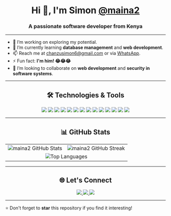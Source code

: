<h1 align="center">Hi 👋, I'm Simon <a href="https://github.com/maina2">@maina2</a></h1>
<h3 align="center">A passionate software developer from Kenya</h3>

---

- 👀 I’m working on exploring my potential.
- 🌱 I’m currently learning **database management** and **web development**.
- 📫 Reach me at [chanzusimon6@gmail.com](mailto:chanzusimon6@gmail.com) or via [WhatsApp](https://wa.me/717417314).
- ⚡ Fun fact: **I'm him! 😂😂😂**
- 💪 I’m looking to collaborate on **web development** and **security in software systems**.

---

<h2 align="center">🛠️ Technologies & Tools</h2>
<p align="center">
  <img src="https://img.shields.io/badge/Code-JavaScript-informational?style=flat&logo=javascript&logoColor=white&color=yellow" />
  <img src="https://img.shields.io/badge/Code-HTML5-informational?style=flat&logo=html5&logoColor=white&color=orange" />
  <img src="https://img.shields.io/badge/Code-CSS3-informational?style=flat&logo=css3&logoColor=white&color=blue" />
  <img src="https://img.shields.io/badge/Code-Python-informational?style=flat&logo=python&logoColor=white&color=blue" />
  <img src="https://img.shields.io/badge/Code-React-informational?style=flat&logo=react&logoColor=white&color=61DAFB" />
  <img src="https://img.shields.io/badge/Code-Node.js-informational?style=flat&logo=nodedotjs&logoColor=white&color=339933" />
  <img src="https://img.shields.io/badge/Code-TypeScript-informational?style=flat&logo=typescript&logoColor=white&color=007ACC" />
  <img src="https://img.shields.io/badge/Framework-Express.js-informational?style=flat&logo=express&logoColor=white&color=000000" />
  <img src="https://img.shields.io/badge/Framework-Django-informational?style=flat&logo=django&logoColor=white&color=green" />
  <img src="https://img.shields.io/badge/Database-SQL%20Server-informational?style=flat&logo=microsoftsqlserver&logoColor=white&color=red" />
  <img src="https://img.shields.io/badge/Database-MongoDB-informational?style=flat&logo=mongodb&logoColor=white&color=47A248" />
  <img src="https://img.shields.io/badge/Tools-Git-informational?style=flat&logo=git&logoColor=white&color=orange" />
  <img src="https://img.shields.io/badge/Tools-GitHub-informational?style=flat&logo=github&logoColor=white&color=black" />
  <img src="https://img.shields.io/badge/Tools-Shell-informational?style=flat&logo=gnu-bash&logoColor=white&color=4EAA25" />
</p>

---

<h2 align="center">📊 GitHub Stats</h2>
<p align="center">
  <table>
    <tr>
      <td><img src="https://github-readme-stats.vercel.app/api?username=maina2&count_private=true&show_icons=true&theme=dark&layout=compact" alt="maina2 GitHub Stats"/></td>
      <td><img src="https://streak-stats.demolab.com?user=maina2&theme=dark" alt="maina2 GitHub Streak"/></td>
    </tr>
    <tr>
      <td colspan="2" align="center">
        <img src="https://github-readme-stats.vercel.app/api/top-langs?username=maina2&show_icons=true&locale=en&layout=compact&theme=dark" alt="Top Languages"/>
      </td>
    </tr>
  </table>
</p>

---

<h2 align="center">🌐 Let's Connect</h2>
<p align="center">
  <a href="mailto:chanzusimon6@gmail.com">
    <img src="https://img.shields.io/badge/Email-D14836?style=for-the-badge&logo=gmail&logoColor=white" />
  </a>
  <a href="https://wa.me/717417314">
    <img src="https://img.shields.io/badge/WhatsApp-25D366?style=for-the-badge&logo=whatsapp&logoColor=white" />
  </a>
  <a href="https://github.com/maina2">
    <img src="https://img.shields.io/badge/GitHub-181717?style=for-the-badge&logo=github&logoColor=white" />
  </a>
</p>

---

⭐ Don't forget to **star** this repository if you find it interesting!
